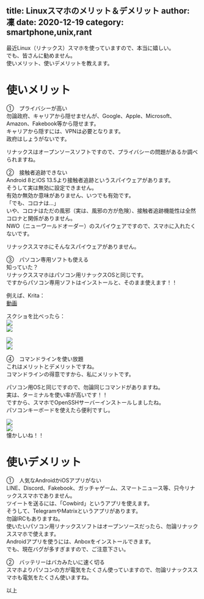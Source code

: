 title: Linuxスマホのメリット＆デメリット
author: 凜
date: 2020-12-19
category: smartphone,unix,rant
----
最近Linux（リナックス）スマホを使っていますので、本当に嬉しい。\
でも、皆さんに勧めません。\
使いメリット、使いデメリットを教えます。

# 使いメリット

①　プライバシーが高い\
勿論政府、キャリアから隠せませんが、Google、Apple、Microsoft、Amazon、Fakebook等から隠せます。\
キャリアから隠すには、VPNは必要となります。\
政府はしょうがないです。

リナックスはオープンソースソフトですので、プライバシーの問題があるか調べられますね。

②　接触者追跡できない\
Android 8とiOS 13.5より接触者追跡というスパイウェアがあります。\
そうして実は無効に設定できません。\
有効か無効か意味がありません、いつでも有効です。\
「でも、コロナは…」\
いや、コロナはただの風邪（実は、風邪の方が危険）、接触者追跡機能性は全然コロナと関係がありません。\
NWO（ニューワールドオーダー）のスパイウェアですので、スマホに入れたくないです。

リナックススマホにそんなスパイウェアがありません。

③　パソコン専用ソフトも使える\
知っていた？\
リナックススマホはパソコン用リナックスOSと同じです。\
ですからパソコン専用ソフトはインストールと、そのまま使えます！！

例えば、Krita：\
[動画](https://ass.technicalsuwako.moe/RJatX8mK_TDM45xt.mp4)

スクショを比べったら：\
![](https://ass.technicalsuwako.moe/20201210_07h51m54s_grim.png)\
![](https://ass.technicalsuwako.moe/Screenshot_20201210_075237.png)

![](https://ass.technicalsuwako.moe/20201210_07h54m38s_grim.png)\
![](https://ass.technicalsuwako.moe/Screenshot_20201210_075421.png)

④　コマンドラインを使い放題\
これはメリットとデメリットですね。\
コマンドラインの得意ですから、私にメリットです。

パソコン用OSと同じですので、勿論同じコマンドがありますね。\
実は、ターミナルを使い率が高いです！！\
ですから、スマホでOpenSSHサーバーインストールしましたね。\
パソコンキーボードを使えたら便利ですし。

![](https://ass.technicalsuwako.moe/20201210_08h05m38s_grim.png)\
![](https://ass.technicalsuwako.moe/20201210_08h05m51s_grim.png)\
懐かしいね！！

# 使いデメリット

①　人気なAndroidかiOSアプリがない\
LINE、Discord、Fakebook、ガッチャゲーム、スマートニュース等、只今リナックススマホでありません。\
ツイートを送るには、「Cowbird」というアプリを使えます。\
そうして、TelegramやMatrixというアプリがあります。\
勿論IRCもありますね。\
使いたいパソコン用リナックスソフトはオープンソースだったら、勿論リナックススマホで使えます。\
Androidアプリを使うには、Anboxをインストールできます。\
でも、現在バグが多すぎますので、ご注意下さい。

②　バッテリーはバカみたいに速く切る\
スマホよりパソコンの方が電気をたくさん使っていますので、勿論リナックススマホも電気をたくさん使いますね。

以上
